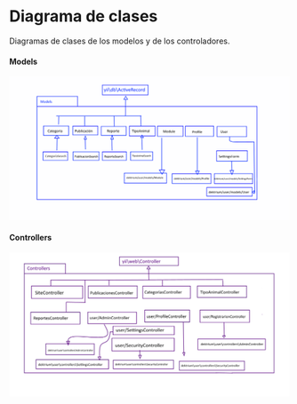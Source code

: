 Diagrama de clases
========================================

 Diagramas de clases de los modelos y de los controladores.

#### Models

![Models](img/models.png)

#### Controllers

![Models](img/controllers.png)
